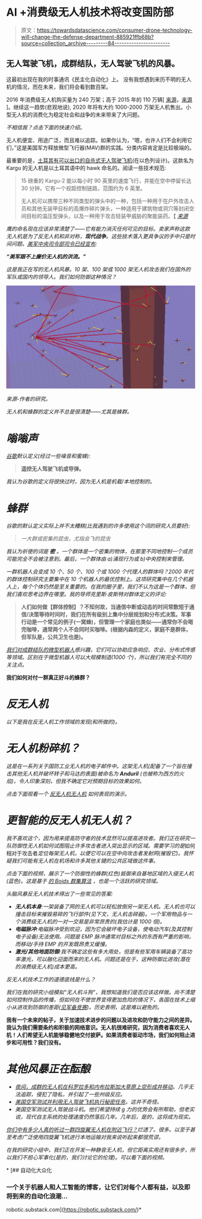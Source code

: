 # AI +消费级无人机技术将改变国防部

> 原文：<https://towardsdatascience.com/consumer-drone-technology-will-change-the-defense-department-885921ffb68b?source=collection_archive---------84----------------------->

## 无人驾驶飞机，成群结队，无人驾驶飞机的风暴。

这最初出现在我的时事通讯《民主化自动化》上。 没有我想遇到来历不明的无人机的情况，而在未来，我们将会看到数百架。

2016 年消费级无人机购买量为 240 万架；高于 2015 年的 110 万辆[ [来源](https://www.vox.com/2017/4/14/14690576/drone-market-share-growth-charts-dji-forecast)，[来源](https://www.bcg.com/publications/2017/engineered-products-infrastructure-machinery-components-drones-go-work.aspx) ]。继续这一趋势(悲观地说), 2020 年将有大约 1000-2000 万架无人机售出。小型无人机的消费化为稳定社会和战争的未来带来了大问题。

*不相信我？点击下面的快速介绍。*

无人机便宜、用途广泛，而且难以追踪。如果你认为，“嗯，也许人们不会利用它们，”这是美国军方释放微型飞行器(MAV)群的实践。分类内容肯定是比较极端的。

最重要的是，[土耳其有可以出口的自杀式无人驾驶飞机](https://www.thedrive.com/the-war-zone/34204/turkey-now-has-a-swarming-quadcopter-suicide-drone-that-it-could-export)(在以色列设计)。这款名为 Kargu 的无人机是以土耳其语中的 hawk 命名的。阅读一些技术规范:

> 15 磅重的 Kargu-2 能以每小时 90 英里的速度飞行，并能在空中停留长达 30 分钟。它有一个视距控制链路，范围约为 6 英里。
> 
> 无人机可以携带三种不同类型的弹头中的一种，包括一种用于在户外攻击人员和其他无装甲目标的高爆炸碎片弹头，一种适用于建筑物或洞穴等封闭空间目标的温压型弹头，以及一种用于攻击轻装甲威胁的聚能装药。【 [*来源*](https://www.thedrive.com/the-war-zone/34204/turkey-now-has-a-swarming-quadcopter-suicide-drone-that-it-could-export)

*鹰的命名现在应该非常清楚了——它有能力消灭任何可见的目标。卖家声称这款无人机是为了反无人机和非对称，**现代战争**。这些技术落入更具争议的手中只是时间问题。[美军中央司令部司令已经宣布](https://taskandpurpose-com.cdn.ampproject.org/c/s/taskandpurpose.com/.amp/news/drone-swarms-middle-east-centcom):*

***“美军跟不上廉价无人机的洪流。”***

*这是我正在写的无人机风暴。10 架、100 架或 1000 架无人机攻击我们在国外的军队或国内的领导人。我们如何防御这种情况？*

*![](img/94be4fa998e0b04e6fecf03b775eea3d.png)*

*来源-作者的研究。*

*无人机和蜂群的定义并不总是很清楚——尤其是蜂群。*

# *嗡嗡声*

*[谷歌](https://www.google.com/search?ei=2yAfX5zNBeWl_Qa0mLToCA&q=define+drone&oq=define+drone&gs_lcp=CgZwc3ktYWIQAzIECAAQDTIGCAAQBxAeMgQIABANMgYIABAHEB4yBAgAEA0yBggAEAcQHjIGCAAQBxAeMgQIABANMgYIABAHEB4yBggAEAcQHjoECAAQR1DcD1jEFGC9FWgAcAF4AIABtAKIAcgGkgEHMC4yLjEuMZgBAKABAaoBB2d3cy13aXrAAQE&sclient=psy-ab&ved=0ahUKEwjcptzYi-7qAhXlUt8KHTQMDY0Q4dUDCAw&uact=5)默认定义(经过一些噪音和蜜蜂):*

> **遥控无人驾驶飞机或导弹。**

*我认为谷歌的定义将很快过时，因为无人机是机载/本地控制的。*

# *蜂群*

*谷歌的默认定义实际上并不太糟糕(比我遇到的许多使用这个词的研究人员要好):*

> *一大群或密集的昆虫，尤指会飞的昆虫*

*我认为祈使的词是 ***密*** 。一个群体是一个密集的物体，在那里不同地控制一个成员可能完全不会被注意到。最后，一个群体由 a)涌现行为或 b)中央控制来管理。*

*一群机器人会变成 10 个、50 个、100 个或 1000 个代理人的群体吗？2000 年代的群体控制研究主要集中在 10 个机器人的最优控制上。这项研究集中在几个机器人上，每个个体仍然是至关重要的。在我的圈子里，我们不认为这是一个群体，但我们喜欢思考边界在哪里。我的导师克里斯·皮斯特对群体定义的评论:*

> **人们如何做【群体控制】？不知何故，当通信中断或动态的时间常数短于通信/决策等待时间时，我们在所有级别上集中分层规划和分布式决策。军事行动是一个常见的例子(一窝蜂)，但管理一个家庭也类似——通常你不会喝完咖啡，通常两个人不会同时买咖啡。(根据内森的定义，家庭不是群体，但军队是，公共卫生也是)。**

*[我们对成群结队的微型机器人](https://bamlab.berkeley.edu/)感兴趣，它们可以协助应急响应、农业、分布式传感等领域。区别在于微型机器人可以大规模制造(1000 个)，所以我们有完全不同的关注点。*

**我们如何对付一群真正好斗的蜂群？**

# *反无人机*

*以下是我在反无人机工作领域的发现(和所做的)。*

# *无人机粉碎机？*

*这是在一系列关于国防工业无人机的电子邮件中。这架无人机(配备了一个旨在撞击其他无人机并破坏转子和马达的表面)被命名为 **Anduril** (也被称为西方的火焰)，令人印象深刻，但我不确定它对预期目标的效果如何。*

**点击下面观看一个* [*反无人机无人机*](https://www.theverge.com/2019/10/4/20898931/anduril-anvil-drone-footage-palmer-luckey-quadcopter) *如何表现的演示。**

# *更智能的反无人机无人机？*

*我不喜欢这个，因为用来提高防守者的技术显然可以提高进攻者。我们正在研究一队防御性无人机如何试图阻止许多攻击者进入突出显示的区域。需要学习的是*如何相对于攻击者*定位每架无人机，以便它可以在空中向攻击者发射网(摧毁它)。我怀疑我们可能有无人机在机场和许多其他关键的公共区域做这件事。*

**点击下面的视频，展示了一个防御性的蜂群(红色)抵御来自基地区域的入侵无人机(蓝色)。这是基于* [*的 Boids 群集算法*](https://en.wikipedia.org/wiki/Boids) *，也是一个活跃的研究领域。**

*头脑风暴反无人机技术得出了一些常见的答案:*

*   ***无人机本身**:一架装备了网的无人机可以轻松放倒另一架无人机。无人机也可以撞击目标来摧毁易碎的飞行部件(见下文，无人机击碎器)。一个军用物品与一个消费级无人机的一对一交易是非常昂贵的(我估计是 1000 倍)。*
*   ***电磁脉冲**:电磁脉冲受到欢迎，因为它会破坏电子设备，使电动汽车(及其控制电子设备)无法使用。问题是 EMP 脉冲通常对目标之外的东西有严重的影响，而移动/手持 EMP 的开发既昂贵又缓慢。*
*   ***激光/其他地面防御**:我不确定这些有多大用处，但是有些军用车辆装备了高功率激光，可以融化迎面而来的无人机。问题还是在于，这种防御比进攻(潜在的消费级无人机)成本更高。*

*反无人机技术工作的道德底线是什么？*

*我们在我的研究小组模拟“无人机斗狗”，我想知道我们是否应该这样做。尚不清楚如何控制作品的传播，但如何在不使世界变得更加危险的情况下，各国在技术上缩小从进攻到防御的差距([见军备竞赛](https://en.wikipedia.org/wiki/Arms_race))。历史表明，这是难以避免的。*

**我有一个未来的帖子，关于加速技术进步的问题以及进攻和防守能力之间的差异。我认为我们需要条约和积极的网络意识。无人机很难研究，因为消费者喜欢无人机！人们希望无人机能够稳健地交付披萨。如果消费者驱动市场，我们如何阻止进步和可用性？我们没有。**

# *其他风暴正在酝酿*

*   *[夜间，成群的无人机在科罗拉多和内布拉斯加大草原上空形成并移动](https://www.nytimes.com/2020/01/01/us/drones-FAA-colorado-nebraska.html)。几乎无法追踪，侵犯了隐私，并引起了一些州级反应。*
*   *[美国空军测试并利用无人驾驶飞机执行秘密任务](https://www.thedrive.com/the-war-zone/3889/the-alarming-case-of-the-usafs-mysteriously-missing-unmanned-combat-air-vehicles)。这并不奇怪。*
*   *美国空军测试无人驾驶战斗机。他们希望持续 g 力的优势会有所帮助，但老实说，现代自主系统的处理速度仍然落后几年。几年后，是的，这将成为现实。*

*[你们中有多少人真的听过一群四旋翼无人机在附近飞行？](https://youtu.be/2la4pIyXOEQ)烂透了。很多。以至于甚至考虑广泛使用四旋翼飞机进行本地运输对我来说听起来都很荒谬。*

*在我的研究小组中，我们正在开发一种静音无人机，但它距离实用还有很多步，所以我们不担心军事化(是的，我们讨论它的伦理)。可以看下面的视频。*

*[](https://robotic.substack.com/) [## 自动化大众化

### 一个关于机器人和人工智能的博客，让它们对每个人都有益，以及即将到来的自动化浪潮…

robotic.substack.com](https://robotic.substack.com/)*